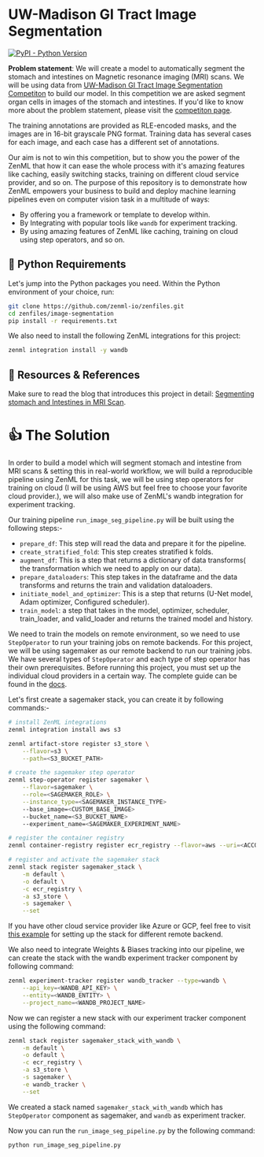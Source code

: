 # UW-Madison GI Tract Image Segmentation

[![PyPI - Python Version](https://img.shields.io/pypi/pyversions/zenml)](https://pypi.org/project/zenml/)

**Problem statement**: We will create a model to automatically segment the stomach and intestines on Magnetic resonance imaging (MRI) scans. We will be using data from [UW-Madison GI Tract Image Segmentation Competiton](https://www.kaggle.com/competitions/uw-madison-gi-tract-image-segmentation/data) to build our model. In this competition we are asked segment organ cells in images of the stomach and intestines. If you'd like to know more about the problem statement, please visit the [competiton page](https://www.kaggle.com/competitions/uw-madison-gi-tract-image-segmentation).

The training annotations are provided as RLE-encoded masks, and the images are in 16-bit grayscale PNG format. Training data has several cases for each image, and each case has a different set of annotations.

Our aim is not to win this competition, but to show you the power of the ZenML that how it can ease the whole process with it's amazing features like caching, easily switching stacks, training on different cloud service provider, and so on. The purpose of this repository is to demonstrate how ZenML empowers your business to build and deploy machine learning pipelines even on computer vision task in a multitude of ways:

- By offering you a framework or template to develop within.
- By Integrating with popular tools like `wandb` for experiment tracking.
- By using amazing features of ZenML like caching, training on cloud using step operators, and so on.

## :snake: Python Requirements

Let's jump into the Python packages you need. Within the Python environment of your choice, run:

```bash
git clone https://github.com/zenml-io/zenfiles.git
cd zenfiles/image-segmentation
pip install -r requirements.txt
```

We also need to install the following ZenML integrations for this project:

```bash
zenml integration install -y wandb
```

## 📙 Resources & References

Make sure to read the blog that introduces this project in detail: [Segmenting stomach and Intestines in MRI Scan](#).

# :thumbsup: The Solution

In order to build a model which will segment stomach and intestine from MRI scans & setting this in real-world workflow, we will build a reproducible pipeline using ZenML for this task, we will be using step operators for training on cloud (I will be using AWS but feel free to choose your favorite cloud provider.), we will also make use of ZenML's wandb integration for experiment tracking.

Our training pipeline `run_image_seg_pipeline.py` will be built using the following steps:-

- `prepare_df`: This step will read the data and prepare it for the pipeline.
- `create_stratified_fold`: This step creates stratified k folds.
- `augment_df`: This is a step that returns a dictionary of data transforms( the transformation which we need to apply on our data).
- `prepare_dataloaders`: This step takes in the dataframe and the data transforms and returns the train and validation dataloaders.
- `initiate_model_and_optimizer`: This is a step that returns (U-Net model, Adam optimizer, Configured scheduler).
- `train_model`: a step that takes in the model, optimizer, scheduler, train_loader, and valid_loader and returns the trained model and history.

We need to train the models on remote environment, so we need to use `StepOperator` to run your training jobs on remote backends. For this project, we will be using sagemaker as our remote backend to run our training jobs. We have several types of `StepOperator` and each type of step operator has their own prerequisites. Before running this project, you must set up the individual cloud providers in a certain way. The complete guide can be found in the [docs](https://docs.zenml.io/advanced-guide/cloud/step-operators).

Let's first create a sagemaker stack, you can create it by following commands:-

```bash
# install ZenML integrations
zenml integration install aws s3

zenml artifact-store register s3_store \
    --flavor=s3 \
    --path=<S3_BUCKET_PATH>

# create the sagemaker step operator
zenml step-operator register sagemaker \
    --flavor=sagemaker \
    --role=<SAGEMAKER_ROLE> \
    --instance_type=<SAGEMAKER_INSTANCE_TYPE>
    --base_image=<CUSTOM_BASE_IMAGE>
    --bucket_name=<S3_BUCKET_NAME>
    --experiment_name=<SAGEMAKER_EXPERIMENT_NAME>

# register the container registry
zenml container-registry register ecr_registry --flavor=aws --uri=<ACCOUNT_ID>.dkr.ecr.us-east-1.amazonaws.com

# register and activate the sagemaker stack
zenml stack register sagemaker_stack \
    -m default \
    -o default \
    -c ecr_registry \
    -a s3_store \
    -s sagemaker \
    --set
```

If you have other cloud service provider like Azure or GCP, feel free to visit [this example](https://github.com/zenml-io/zenml/tree/main/examples/step_operator_remote_training) for setting up the stack for different remote backend.

We also need to integrate Weights & Biases tracking into our pipeline, we can create the stack with the wandb experiment tracker component by following command:

```bash
zenml experiment-tracker register wandb_tracker --type=wandb \
    --api_key=<WANDB_API_KEY> \
    --entity=<WANDB_ENTITY> \
    --project_name=<WANDB_PROJECT_NAME>
```

Now we can register a new stack with our experiment tracker component using the following command:

```bash
zenml stack register sagemaker_stack_with_wandb \
    -m default \
    -o default \
    -c ecr_registry \
    -a s3_store \
    -s sagemaker \
    -e wandb_tracker \
    --set
```

We created a stack named `sagemaker_stack_with_wandb` which has `StepOperator` component as sagemaker, and `wandb` as experiment tracker.

Now you can run the `run_image_seg_pipeline.py` by the following command: 

```bash 
python run_image_seg_pipeline.py
``` 
